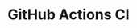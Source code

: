 # GitHub Actions CI























































































































































































































































































































































































































































































































































































































































































































































































































































































































































































































































































































































































































































































































































































































































































































































































































































































































































































































































































































































































































































































































































































































































































































































































































































































































































































































































































